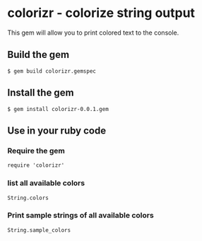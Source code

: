 # colorizr - colorize string output

This gem will allow you to print colored text to the console.

## Build the gem

`$ gem build colorizr.gemspec`

## Install the gem

`$ gem install colorizr-0.0.1.gem`

## Use in your ruby code

### Require the gem

`require 'colorizr'`

### list all available colors

`String.colors`

### Print sample strings of all available colors

`String.sample_colors` 




